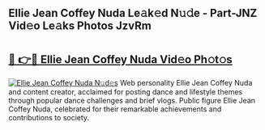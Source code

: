## Ellie Jean Coffey Nuda Le𝚊k𝚎d N𝚞𝚍e - Part-JNZ Vid𝚎o Le𝚊ks Photos JzvRm

# <h2><a href="http://fbfmm0.evod.top/?m=Ellie+Jean+Coffey+Nuda">🔗 👉🔴 Ellie Jean Coffey Nuda Vid𝚎o Ph𝚘t𝚘s</a></h2>

[![Ellie Jean Coffey Nuda N𝚞d𝚎s](https://i.imgur.com/8V9OHl7.gif)](http://fbfmm0.evod.top/?m=Ellie+Jean+Coffey+Nuda)
Web personality Ellie Jean Coffey Nuda and content creator, acclaimed for posting dance and lifestyle themes through popular dance challenges and brief vlogs. Public figure Ellie Jean Coffey Nuda, celebrated for their remarkable achievements and contributions to society. 
